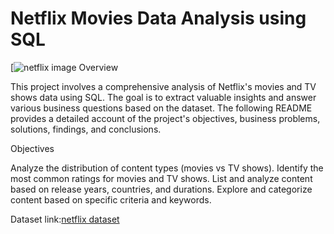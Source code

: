# Netflix Movies Data Analysis using SQL

[![netflix image](https://wallpapercave.com/wp/wp5063339.png)
Overview

This project involves a comprehensive analysis of Netflix's movies and TV shows data using SQL. The goal is to extract valuable insights and answer various business questions based on the dataset. The following README provides a detailed account of the project's objectives, business problems, solutions, findings, and conclusions.

Objectives

Analyze the distribution of content types (movies vs TV shows).
Identify the most common ratings for movies and TV shows.
List and analyze content based on release years, countries, and durations.
Explore and categorize content based on specific criteria and keywords.

Dataset link:[netflix dataset](https://www.kaggle.com/datasets/shivamb/netflix-shows?resource=download)



